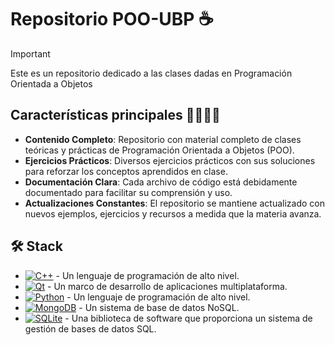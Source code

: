 # Repositorio POO-UBP ☕️
> [!IMPORTANT]
> Este es un repositorio dedicado a las clases dadas en Programación Orientada a Objetos

## Características principales 🙋‍♂️🙋‍♀️

- **Contenido Completo**: Repositorio con material completo de clases teóricas y prácticas de Programación Orientada a Objetos (POO).
- **Ejercicios Prácticos**: Diversos ejercicios prácticos con sus soluciones para reforzar los conceptos aprendidos en clase.
- **Documentación Clara**: Cada archivo de código está debidamente documentado para facilitar su comprensión y uso.
- **Actualizaciones Constantes**: El repositorio se mantiene actualizado con nuevos ejemplos, ejercicios y recursos a medida que la materia avanza.

## 🛠️ Stack

- [![C++][cplusplus-badge]][cplusplus-url] - Un lenguaje de programación de alto nivel.
- [![Qt][qt-badge]][qt-url] - Un marco de desarrollo de aplicaciones multiplataforma.
- [![Python][python-badge]][python-url] - Un lenguaje de programación de alto nivel.
- [![MongoDB][mongodb-badge]][mongodb-url] - Un sistema de base de datos NoSQL.
- [![SQLite][sqlite-badge]][sqlite-url] - Una biblioteca de software que proporciona un sistema de gestión de bases de datos SQL.

[sqlite-url]: https://www.sqlite.org/index.html
[sqlite-badge]: https://img.shields.io/badge/SQLite-003B57?style=for-the-badge&logo=SQLite&logoColor=white
[qt-url]: https://www.qt.io/
[qt-badge]: https://img.shields.io/badge/Qt-41CD52?style=for-the-badge&logo=Qt&logoColor=white
[cplusplus-url]: https://es.wikipedia.org/wiki/C%2B%2B
[mongodb-url]: https://www.mongodb.com/
[python-url]: https://www.python.org/
[cplusplus-badge]: https://img.shields.io/badge/C++-00599C?style=for-the-badge&logo=c%2B%2B&logoColor=white
[mongodb-badge]: https://img.shields.io/badge/MongoDB-47A248?style=for-the-badge&logo=MongoDB&logoColor=white
[python-badge]: https://img.shields.io/badge/Python-3776AB?style=for-the-badge&logo=Python&logoColor=white
